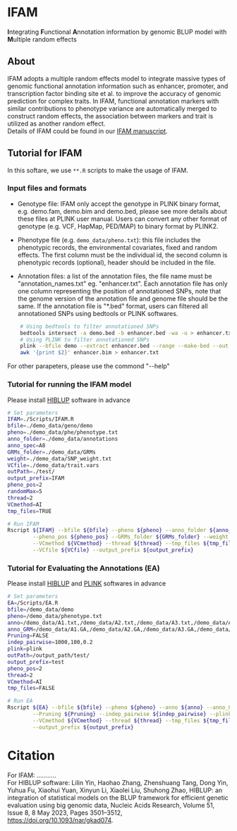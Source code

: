# IFAM
**I**ntegrating **F**unctional **A**nnotation information by genomic BLUP model with **M**ultiple random effects

## About
IFAM adopts a multiple random effects model to  integrate massive types of genomic functional annotation information such as enhancer, promoter, and transcription factor binding site et al. to improve the accuracy of genomic prediction for complex traits. In IFAM, functional annotation markers with similar contributions to phenotype variance are automatically merged to construct random effects, the association between markers and trait is utilized as another random effect. <br>
Details of IFAM could be found in our [IFAM manuscript](https:****).

## Tutorial for IFAM
In this softare, we use `**.R` scripts to make the usage of IFAM. 

### Input files and formats
* Genotype file: IFAM only accept the genotype in PLINK binary format, e.g. demo.fam, demo.bim and demo.bed, please see more details about these files at PLINK user manual. Users can convert any other format of genotype (e.g. VCF, HapMap, PED/MAP) to binary format by PLINK2.

* Phenotype file (e.g. `demo_data/pheno.txt`): this file includes the phenotypic records, the environmental covariates, fixed and random effects. The first column must be the individual id, the second column is phenotypic records (optional), header should be included in the file.

* Annotation files: a list of the annotation files, the file name must be "annotation_names.txt" eg. "enhancer.txt". Each annotation file has only one column representing the position of annotationed SNPs, note that the genome version of the annotation file and genome file should be the same. If the annotation file is "*.bed" format, users can filtered all annotationed SNPs using bedtools or PLINK softwares.
```bash
    # Using bedtools to filter annotationed SNPs
    bedtools intersect -a demo.bed -b enhancer.bed -wa -u > enhancer.txt
    # Using PLINK to filter annotationed SNPs
    plink --bfile demo --extract enhancer.bed --range --make-bed --out enhancer
    awk '{print $2}' enhancer.bim > enhancer.txt
````

For other parapeters, please use the commond "--help"

### Tutorial for running the IFAM model
Please install [HIBLUP](https://www.hiblup.com/tutorials#running-hiblup) software in advance
```bash
# Set parameters
IFAM=./Scripts/IFAM.R
bfile=./demo_data/geno/demo
pheno=./demo_data/phe/phenotype.txt
anno_folder=./demo_data/annotations
anno_spec=A8
GRMs_folder=./demo_data/GRMs
weight=./demo_data/SNP_weight.txt
VCfile=./demo_data/trait.vars
outPath=./test/
output_prefix=IFAM
pheno_pos=2
randomMax=5
thread=2
VCmethod=AI
tmp_files=TRUE

# Run IFAM
Rscript ${IFAM} --bfile ${bfile} --pheno ${pheno} --anno_folder ${anno_folder} --anno_spec ${anno_spec}\
        --pheno_pos ${pheno_pos} --GRMs_folder ${GRMs_folder} --weight ${weight} --randomMax ${randomMax}\
        --VCmethod ${VCmethod} --thread ${thread} --tmp_files ${tmp_files} --outPath ${outPath}\
        --VCfile ${VCfile} --output_prefix ${output_prefix}
````

### Tutorial for Evaluating the Annotations (EA)
Please install [HIBLUP](https://www.hiblup.com/tutorials#running-hiblup) and [PLINK](https://zzz.bwh.harvard.edu/plink/) softwares in advance
```bash
# Set parameters
EA=/Scripts/EA.R
bfile=/demo_data/demo
pheno=/demo_data/phenotype.txt
anno=/demo_data/A1.txt,/demo_data/A2.txt,/demo_data/A3.txt,/demo_data/A4.txt,/demo_data/A5.txt,/demo_data/A6.txt,/demo_data/A7.txt
anno_GRM=/demo_data/A1.GA,/demo_data/A2.GA,/demo_data/A3.GA,/demo_data/A4.GA,/demo_data/A5.GA,/demo_data/A6.GA,/demo_data/A7.GA
Pruning=FALSE
indep_pairwise=1000,100,0.2
plink=plink
outPath=/output_path/test/
output_prefix=test
pheno_pos=2
thread=2
VCmethod=AI
tmp_files=FALSE

# Run EA
Rscript ${EA} --bfile ${bfile} --pheno ${pheno} --anno ${anno} --anno_GRM ${anno_GRM}\
        --Pruning ${Pruning} --indep_pairwise ${indep_pairwise} --plink ${plink} --pheno_pos ${pheno_pos} \
        --VCmethod ${VCmethod} --thread ${thread} --tmp_files ${tmp_files} --outPath ${outPath}\
        --output_prefix ${output_prefix}
````
 
# Citation
For IFAM:
...........   <br>
For HIBLUP software:
Lilin Yin, Haohao Zhang, Zhenshuang Tang, Dong Yin, Yuhua Fu, Xiaohui Yuan, Xinyun Li, Xiaolei Liu, Shuhong Zhao, HIBLUP: an integration of statistical models on the BLUP framework for efficient genetic evaluation using big genomic data, Nucleic Acids Research, Volume 51, Issue 8, 8 May 2023, Pages 3501–3512, https://doi.org/10.1093/nar/gkad074.
